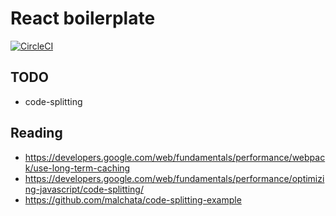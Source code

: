 # React boilerplate

[![CircleCI](https://circleci.com/gh/shavo007/react-boilerplate.svg?style=svg)](https://circleci.com/gh/shavo007/react-boilerplate)

## TODO

- code-splitting

## Reading

- https://developers.google.com/web/fundamentals/performance/webpack/use-long-term-caching
- https://developers.google.com/web/fundamentals/performance/optimizing-javascript/code-splitting/
- https://github.com/malchata/code-splitting-example
